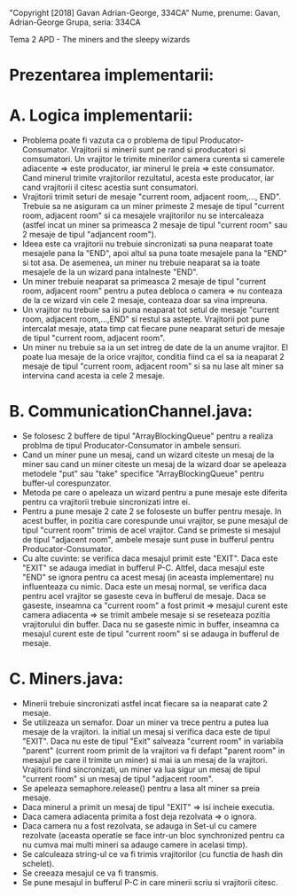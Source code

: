 "Copyright [2018] Gavan Adrian-George, 334CA"
Nume, prenume: Gavan, Adrian-George
Grupa, seria: 334CA

Tema 2 APD - The miners and the sleepy wizards

Prezentarea implementarii:
==========================

A. Logica implementarii:
========================

- Problema poate fi vazuta ca o problema de tipul Producator-Consumator.
Vrajitorii si minerii sunt pe rand si producatori si comsumatori. Un vrajitor 
le trimite minerilor camera curenta si camerele adiacente => este producator, 
iar minerul le preia => este consumator. Cand minerul trimite vrajitorilor 
rezultatul, acesta este producator, iar cand vrajitorii il citesc acestia sunt 
consumatori.
- Vrajitorii trimit seturi de mesaje "current room, adjacent room,..., END".
Trebuie sa ne asiguram ca un miner primeste 2 mesaje de tipul "current room, 
adjacent room" si ca mesajele vrajitorilor nu se intercaleaza (astfel incat 
un miner sa primeasca 2 mesaje de tipul "current room" sau 2 mesaje de tipul 
"adjancent room").
- Ideea este ca vrajitorii nu trebuie sincronizati sa puna neaparat toate 
mesajele pana la "END", apoi altul sa puna toate mesajele pana la "END" si tot 
asa. De asemenea, un miner nu trebuie neaparat sa ia toate mesajele de la un 
wizard pana intalneste "END". 
- Un miner trebuie neaparat sa primeasca 2 mesaje de tipul "current room, 
adjacent room" pentru a putea debloca o camera => nu conteaza de la ce wizard 
vin cele 2 mesaje, conteaza doar sa vina impreuna. 
- Un vrajitor nu trebuie sa isi puna neaparat tot setul de mesaje "current room,
adjacent room,...,END" si restul sa astepte. Vrajitorii pot pune intercalat 
mesaje, atata timp cat fiecare pune neaparat seturi de mesaje de tipul "current 
room, adjacent room".
- Un miner nu trebuie sa ia un set intreg de date de la un anume vrajitor. El 
poate lua mesaje de la orice vrajitor, conditia fiind ca el sa ia neaparat 2 mesaje 
de tipul "current room, adjacent room" si sa nu lase alt miner sa intervina cand 
acesta ia cele 2 mesaje.  

B. CommunicationChannel.java:
=============================

- Se folosesc 2 buffere de tipul "ArrayBlockingQueue" pentru a realiza problma de 
tipul Producator-Consumator in ambele sensuri.
- Cand un miner pune un mesaj, cand un wizard citeste un mesaj de la miner sau 
cand un miner citeste un mesaj de la wizard doar se apeleaza metodele "put" sau 
"take" specifice "ArrayBlockingQueue" pentru buffer-ul corespunzator.
- Metoda pe care o apeleaza un wizard pentru a pune mesaje este diferita pentru ca
vrajitorii trebuie sincronizati intre ei.
- Pentru a pune mesaje 2 cate 2 se foloseste un buffer pentru mesaje. In acest 
buffer, in pozitia care corespunde unui vrajitor, se pune mesajul de tipul "current 
room" trimis de acel vrajitor. Cand se primeste si mesajul de tipul "adjacent room", 
ambele mesaje sunt puse in bufferul pentru Producator-Consumator.
- Cu alte cuvinte: se verifica daca mesajul primit este "EXIT". Daca este "EXIT" se 
adauga imediat in bufferul P-C. Altfel, daca mesajul este "END" se ignora pentru ca 
acest mesaj (in aceasta implementare) nu influenteaza cu nimic. Daca este un mesaj 
normal, se verifica daca pentru acel vrajitor se gaseste ceva in bufferul de mesaje.
Daca se gaseste, inseamna ca "current room" a fost primit => mesajul curent este 
camera adiacenta => se trimit ambele mesaje si se reseteaza pozitia vrajitorului din 
buffer. Daca nu se gaseste nimic in buffer, inseamna ca mesajul curent este de tipul
"current room" si se adauga in bufferul de mesaje.

C. Miners.java:
===============

- Minerii trebuie sincronizati astfel incat fiecare sa ia neaparat cate 2 mesaje.
- Se utilizeaza un semafor. Doar un miner va trece pentru a putea lua mesaje de la 
vrajitori. Ia initial un mesaj si verifica daca este de tipul "EXIT". Daca nu este 
de tipul "Exit" salveaza "current room" in variabila "parent" (current room primit 
de la vrajitori va fi defapt "parent room" in mesajul pe care il trimite un miner) 
si mai ia un mesaj de la vrajitori. Vrajitorii fiind sincronizati, un miner va lua 
sigur un mesaj de tipul "current room" si un mesaj de tipul "adjacent room".
- Se apeleaza semaphore.release() pentru a lasa alt miner sa preia mesaje.
- Daca minerul a primit un mesaj de tipul "EXIT" => isi incheie executia.
- Daca camera adiacenta primita a fost deja rezolvata => o ignora.
- Daca camera nu a fost rezolvata, se adauga in Set-ul cu camere rezolvate (aceasta 
operatie se face intr-un bloc synchronized pentru ca nu cumva mai multi mineri sa 
adauge camere in acelasi timp).
- Se calculeaza string-ul ce va fi trimis vrajitorilor (cu functia de hash din schelet).
- Se creeaza mesajul ce va fi transmis.
- Se pune mesajul in bufferul P-C in care minerii scriu si vrajitorii citesc.

